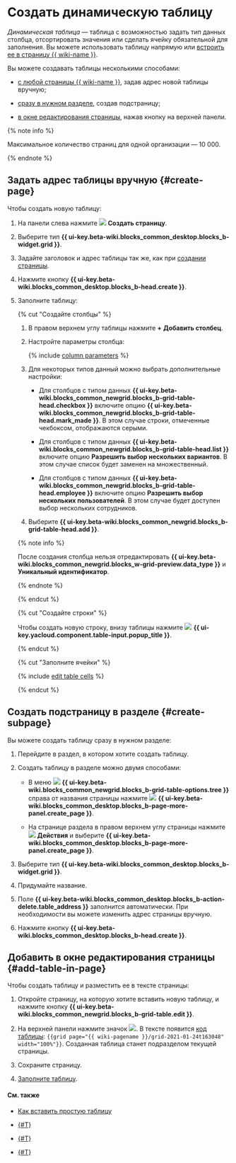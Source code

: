 # Создать динамическую таблицу

_Динамическая таблица_ — таблица с возможностью задать тип данных столбца, отсортировать значения или сделать ячейку обязательной для заполнения. Вы можете использовать таблицу напрямую или [встроить ее в страницу {{ wiki-name }}](wysiwyg/tables-format.md#grid).

Вы можете создавать таблицы несколькими способами:

- [с любой страницы {{ wiki-name }}](#create-page), задав адрес новой таблицы вручную;

- [сразу в нужном разделе](#create-subpage), создав подстраницу;

- [в окне редактирования страницы](#add-table-in-page), нажав кнопку на верхней панели.


{% note info %}

Максимальное количество страниц для одной организации — 10 000.

{% endnote %}
 

## Задать адрес таблицы вручную {#create-page}

Чтобы создать новую таблицу:

1. На панели слева нажмите ![](../_assets/wiki/svg/create-page.svg) **Создать страницу**.

1. Выберите тип **{{ ui-key.beta-wiki.blocks_common_desktop.blocks_b-widget.grid }}**.

1. Задайте заголовок и адрес таблицы так же, как при [создании страницы](create-page.md).

1. Нажмите кнопку **{{ ui-key.beta-wiki.blocks_common_desktop.blocks_b-head.create }}**.

1. Заполните таблицу:

    {% cut "Создайте столбцы" %}

    1. В правом верхнем углу таблицы нажмите **+** **Добавить столбец**.

    1. Настройте параметры столбца:

        {% include [column parameters](../_includes/column-parameters.md) %}

    1. Для некоторых типов данный можно выбрать дополнительные настройки:
        
        * Для столбцов с типом данных **{{ ui-key.beta-wiki.blocks_common_newgrid.blocks_b-grid-table-head.checkbox }}** включите опцию **{{ ui-key.beta-wiki.blocks_common_newgrid.blocks_b-grid-table-head.mark_made }}**. В этом случае строки, отмеченные чекбоксом, отображаются серыми.

        * Для столбцов с типом данных **{{ ui-key.beta-wiki.blocks_common_newgrid.blocks_b-grid-table-head.list }}** включите опцию **Разрешить выбор нескольких вариантов**. В этом случае список будет заменен на множественный.

        * Для столбцов с типом данных **{{ ui-key.beta-wiki.blocks_common_newgrid.blocks_b-grid-table-head.employee }}** включите опцию **Разрешить выбор нескольких пользователей**. В этом случае будет доступен выбор нескольких сотрудников.

    1. Выберите **{{ ui-key.beta-wiki.blocks_common_newgrid.blocks_b-grid-table-head.add }}**.

    {% note info %}

    После создания столбца нельзя отредактировать **{{ ui-key.beta-wiki.blocks_common_newgrid.blocks_w-grid-preview.data_type }}** и **Уникальный идентификатор**.

    {% endnote %}


    {% endcut %}

    {% cut "Создайте строки" %}

    Чтобы создать новую строку, внизу таблицы нажмите ![](../_assets/wiki/svg/add.svg) **{{ ui-key.yacloud.component.table-input.popup_title }}**.

    {% endcut %}

    {% cut "Заполните ячейки" %}

    {% include [edit table cells](../_includes/edit-cells.md) %}

    {% endcut %}

## Создать подстраницу в разделе {#create-subpage}

Вы можете создать таблицу сразу в нужном разделе:

1. Перейдите в раздел, в котором хотите создать таблицу.

1. Создать таблицу в разделе можно двумя способами:

    * В меню ![](../_assets/wiki/svg/structure-icon.svg) **{{ ui-key.beta-wiki.blocks_common_newgrid.blocks_b-grid-table-options.tree }}** справа от названия страницы нажмите ![](../_assets/wiki/svg/button-add-subpage.svg) **{{ ui-key.beta-wiki.blocks_common_desktop.blocks_b-page-more-panel.create_page }}**.

    * На странице раздела в правом верхнем углу страницы нажмите ![](../_assets/wiki/svg/actions-icon.svg) **Действия** и выберите **{{ ui-key.beta-wiki.blocks_common_desktop.blocks_b-page-more-panel.create_page }}**.

1. Выберите тип **{{ ui-key.beta-wiki.blocks_common_desktop.blocks_b-widget.grid }}**.

1. Придумайте название.

1. Поле **{{ ui-key.beta-wiki.blocks_common_desktop.blocks_b-action-delete.table_address }}** заполнится автоматически. При необходимости вы можете изменить адрес страницы вручную.

1. Нажмите кнопку **{{ ui-key.beta-wiki.blocks_common_desktop.blocks_b-head.create }}**.

## Добавить в окне редактирования страницы {#add-table-in-page}

Чтобы создать таблицу и разместить ее в тексте страницы:

1. Откройте страницу, на которую хотите вставить новую таблицу, и нажмите кнопку **{{ ui-key.beta-wiki.blocks_common_newgrid.blocks_b-grid-table.edit }}**.

1. На верхней панели нажмите значок ![](../_assets/wiki/add-dynamic-grid.png). В тексте появится [код таблицы](actions/grid-reference.md):
    `{{grid page="{{ wiki-pagename }}/grid-2021-01-24t163048" width="100%"}}`.
    Созданная таблица станет подразделом текущей страницы.

1. Сохраните страницу.

1. [Заполните таблицу](edit-grid-wysiwyg.md).

#### См. также

- [Как вставить простую таблицу](wysiwyg/tables-format.md#simple-table)

- [{#T}](edit-grid-wysiwyg.md)

- [{#T}](create-page.md)

- [{#T}](delete-page.md)

